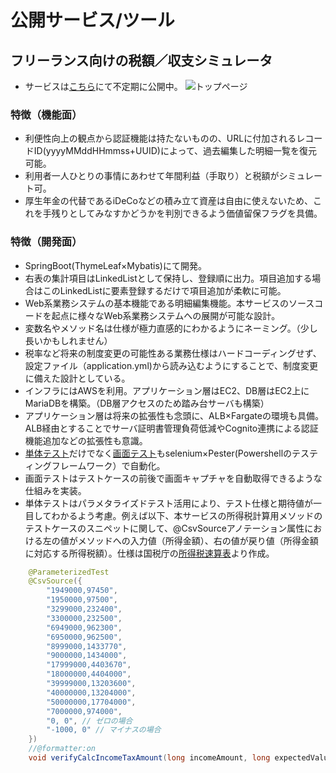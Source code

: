 # 公開サービス/ツール

## フリーランス向けの税額／収支シミュレータ
* サービスは[こちら](https://netincomesimulator.lifehackaid.com)にて不定期に公開中。
 ![トップページ](https://github.com/craftect/public-sourcecode/assets/131850742/82ab90b5-556f-4e05-904a-4b0936362554)

### 特徴（機能面）
* 利便性向上の観点から認証機能は持たないものの、URLに付加されるレコードID(yyyyMMddHHmmss+UUID)によって、過去編集した明細一覧を復元可能。
* 利用者一人ひとりの事情にあわせて年間利益（手取り）と税額がシミュレート可。
* 厚生年金の代替であるiDeCoなどの積み立て資産は自由に使えないため、これを手残りとしてみなすかどうかを判別できるよう価値留保フラグを具備。
 
### 特徴（開発面） 
* SpringBoot(ThymeLeaf×Mybatis)にて開発。
* 右表の集計項目はLinkedListとして保持し、登録順に出力。項目追加する場合はこのLinkedListに要素登録するだけで項目追加が柔軟に可能。
* Web系業務システムの基本機能である明細編集機能。本サービスのソースコードを起点に様々なWeb系業務システムへの展開が可能な設計。
* 変数名やメソッド名は仕様が極力直感的にわかるようにネーミング。（少し長いかもしれません）
* 税率など将来の制度変更の可能性ある業務仕様はハードコーディングせず、設定ファイル（application.yml)から読み込むようにすることで、制度変更に備えた設計としている。
* インフラにはAWSを利用。アプリケーション層はEC2、DB層はEC2上にMariaDBを構築。（DB層アクセスのため踏み台サーバも構築）
* アプリケーション層は将来の拡張性も念頭に、ALB×Fargateの環境も具備。ALB経由とすることでサーバ証明書管理負荷低減やCognito連携による認証機能追加などの拡張性も意識。
* [単体テスト](https://github.com/craftect/public-sourcecode/tree/main/java/NetIncomeSimulator/src/test/java/com/lifehackaid/netincomesimulator)だけでなく[画面テスト](https://github.com/craftect/public-sourcecode/tree/main/java/NetIncomeSimulator/seleniumTest)もselenium×Pester(Powershellのテスティングフレームワーク）で自動化。
* 画面テストはテストケースの前後で画面キャプチャを自動取得できるような仕組みを実装。
* 単体テストはパラメタライズドテスト活用により、テスト仕様と期待値が一目してわかるよう考慮。例えば以下、本サービスの所得税計算用メソッドのテストケースのスニペットに関して、@CsvSourceアノテーション属性における左の値がメソッドへの入力値（所得金額）、右の値が戻り値（所得金額に対応する所得税額）。仕様は国税庁の[所得税速算表](https://www.nta.go.jp/taxes/shiraberu/taxanswer/shotoku/2260.htm)より作成。
 
``` java 
	@ParameterizedTest
	@CsvSource({
		"1949000,97450",
		"1950000,97500",
		"3299000,232400",
		"3300000,232500",
		"6949000,962300",
		"6950000,962500",
		"8999000,1433770",
		"9000000,1434000",
		"17999000,4403670",
		"18000000,4404000",
		"39999000,13203600",
		"40000000,13204000",
		"50000000,17704000",
		"7000000,974000",
		"0, 0", // ゼロの場合
		"-1000, 0" // マイナスの場合
	})
	//@formatter:on 
	void verifyCalcIncomeTaxAmount(long incomeAmount, long expectedValue) {
``` 
 
